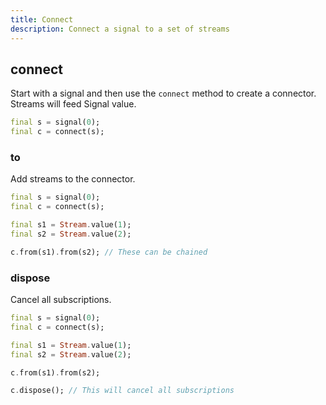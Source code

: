 ```yaml
---
title: Connect
description: Connect a signal to a set of streams
---
```


## connect

Start with a signal and then use the `connect` method to create a connector.
Streams will feed Signal value.

```dart
final s = signal(0);
final c = connect(s);
```

### to

Add streams to the connector.

```dart
final s = signal(0);
final c = connect(s);

final s1 = Stream.value(1);
final s2 = Stream.value(2);

c.from(s1).from(s2); // These can be chained
```

### dispose

Cancel all subscriptions.

```dart
final s = signal(0);
final c = connect(s);

final s1 = Stream.value(1);
final s2 = Stream.value(2);

c.from(s1).from(s2);

c.dispose(); // This will cancel all subscriptions
```
